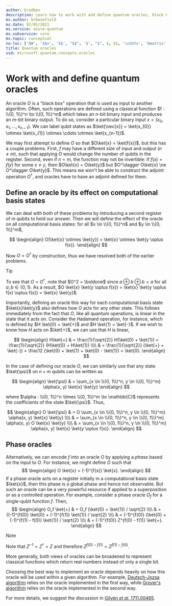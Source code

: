 ```yaml
---
author: bradben
description: Learn how to work with and define quantum oracles, black box operations that are used as input to another algorithm.
ms.author: brbenefield
ms.date: 02/01/2021
ms.service: azure-quantum
ms.subservice: core
ms.topic: conceptual
no-loc: ['Q#', '$$v', '$$', "$$", '$', "$", $, $$, '\cdots', 'bmatrix', '\ddots', '\equiv', '\sum', '\begin', '\end', '\sqrt', '\otimes', '{', '}', '\text', '\phi', '\kappa', '\psi', '\alpha', '\beta', '\gamma', '\delta', '\omega', '\bra', '\ket', '\boldone', '\\\\', '\\', '=', '\frac', '\text', '\mapsto', '\dagger', '\to', '\begin{cases}', '\end{cases}', '\operatorname', '\braket', '\id', '\expect', '\defeq', '\variance', '\dd', '&', '\begin{align}', '\end{align}', '\Lambda', '\lambda', '\Omega', '\mathrm', '\left', '\right', '\qquad', '\times', '\big', '\langle', '\rangle', '\bigg', '\Big', '|', '\mathbb', '\vec', '\in', '\texttt', '\ne', '<', '>', '\leq', '\geq', '~~', '~', '\begin{bmatrix}', '\end{bmatrix}', '\_']
title: Quantum oracles
uid: microsoft.quantum.concepts.oracles
---
```


# Work with and define quantum oracles

An oracle $O$ is a "black box" operation that is used as input to another algorithm.
Often, such operations are defined using a classical function $f : \\{0, 1\\}^n \to \\{0, 1\\}^m$ which takes an $n$-bit binary input and produces an $m$-bit binary output.
To do so, consider a particular binary input $x = (x_{0}, x_{1}, \dots, x_{n-1})$.
We can label qubit states as $\ket{\vec{x}} = \ket{x_{0}} \otimes \ket{x_{1}} \otimes \cdots \otimes \ket{x_{n-1}}$.

We may first attempt to define $O$ so that $O\ket{x} = \ket{f(x)}$, but this has a couple problems.
First, $f$ may have a different size of input and output ($n \ne m$), such that applying $O$ would change the number of qubits in the register.
Second, even if $n = m$, the function may not be invertible:
if $f(x) = f(y)$ for some $x \ne y$, then $O\ket{x} = O\ket{y}$ but $O^\dagger O\ket{x} \ne O^\dagger O\ket{y}$.
This means we won't be able to construct the adjoint operation $O^\dagger$, and oracles have to have an adjoint defined for them.

## Define an oracle by its effect on computational basis states
We can deal with both of these problems by introducing a second register of $m$ qubits to hold our answer. 
Then we will define the effect of the oracle on all computational basis states: for all $x \in \\{0, 1\\}^n$ and $y \in \\{0, 1\\}^m$,

$$
\begin{align}
    O(\ket{x} \otimes \ket{y}) = \ket{x} \otimes \ket{y \oplus f(x)}.
\end{align}
$$

Now $O = O^\dagger$ by construction, thus we have resolved both of the earlier problems.

> [!TIP]
> To see that $O = O^{\dagger}$, note that $O^2 = \boldone$ since $a \oplus b \oplus b = a$ for all $a, b \in \{0, 1\}$.
> As a result, $O \ket{x} \ket{y \oplus f(x)} = \ket{x} \ket{y \oplus f(x) \oplus f(x)} = \ket{x} \ket{y}$.

Importantly, defining an oracle this way for each computational basis state $\ket{x}\ket{y}$ also defines how $O$ acts for any other state.
This follows immediately from the fact that $O$, like all quantum operations, is linear in the state that it acts on.
Consider the Hadamard operation, for instance, which is defined by $H \ket{0} = \ket{+}$ and $H \ket{1} = \ket{-}$.
If we wish to know how $H$ acts on $\ket{+}$, we can use that $H$ is linear,

$$
\begin{align}
H\ket{+} & = \frac{1}{\sqrt{2}} H(\ket{0} + \ket{1}) = \frac{1}{\sqrt{2}} (H\ket{0} + H\ket{1}) \\\\
           & = \frac{1}{\sqrt{2}} (\ket{+} + \ket{-}) = \frac12 (\ket{0} + \ket{1} + \ket{0} - \ket{1}) = \ket{0}.
\end{align}
$$

In the case of defining our oracle $O$, we can similarly use that any state $\ket{\psi}$ on $n + m$ qubits can be written as

$$
\begin{align}
\ket{\psi} & = \sum_{x \in \\{0, 1\\}^n, y \in \\{0, 1\\}^m} \alpha(x, y) \ket{x} \ket{y}
\end{align}
$$

where $\alpha : \\{0, 1\\}^n \times \\{0, 1\\}^m \to \mathbb{C}$ represents the coefficients of the state $\ket{\psi}$. Thus,

$$
\begin{align}
O \ket{\psi} & = O \sum_{x \in \\{0, 1\\}^n, y \in \\{0, 1\\}^m} \alpha(x, y) \ket{x} \ket{y} \\\\
             & = \sum_{x \in \\{0, 1\\}^n, y \in \\{0, 1\\}^m} \alpha(x, y) O \ket{x} \ket{y} \\\\
             & = \sum_{x \in \\{0, 1\\}^n, y \in \\{0, 1\\}^m} \alpha(x, y) \ket{x} \ket{y \oplus f(x)}.
\end{align}
$$

## Phase oracles
Alternatively, we can encode $f$ into an oracle $O$ by applying a _phase_ based on the input to $O$.
For instance, we might define $O$ such that
$$
\begin{align}
    O \ket{x} = (-1)^{f(x)} \ket{x}.
\end{align}
$$
If a phase oracle acts on a register initially in a computational basis state $\ket{x}$, then this phase is a global phase and hence not observable.
But such an oracle can be a very powerful resource if applied to a superposition or as a controlled operation.
For example, consider a phase oracle $O_f$ for a single-qubit function $f$.
Then,
$$
\begin{align}
    O_f \ket{+}
        & = O_f (\ket{0} + \ket{1}) / \sqrt{2} \\\\
        & = ((-1)^{f(0)} \ket{0} + (-1)^{f(1)} \ket{1}) / \sqrt{2} \\\\
        & = (-1)^{f(0)} (\ket{0} + (-1)^{f(1) - f(0)} \ket{1}) / \sqrt{2} \\\\
        & = (-1)^{f(0)} Z^{f(0) - f(1)} \ket{+}.
\end{align}
$$

> [!NOTE]
> Note that $Z^{-1}=Z^{\dagger}=Z$ and therefore $Z^{f(0)-f(1)}=Z^{f(1)-f(0)}.$

More generally, both views of oracles can be broadened to represent classical functions which return real numbers instead of only a single bit.

Choosing the best way to implement an oracle depends heavily on how this oracle will be used within a given algorithm.
For example, [Deutsch-Jozsa algorithm](https://en.wikipedia.org/wiki/Deutsch%E2%80%93Jozsa_algorithm) relies on the oracle implemented in the first way, while [Grover's algorithm](https://en.wikipedia.org/wiki/Grover's_algorithm) relies on the oracle implemented in the second way.


For more details, we suggest the discussion in [Gilyén *et al*. 1711.00465](https://arxiv.org/abs/1711.00465).
